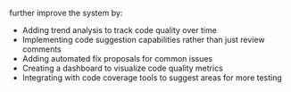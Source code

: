 further improve the system by:
- Adding trend analysis to track code quality over time
- Implementing code suggestion capabilities rather than just review comments
- Adding automated fix proposals for common issues
- Creating a dashboard to visualize code quality metrics
- Integrating with code coverage tools to suggest areas for more testing
